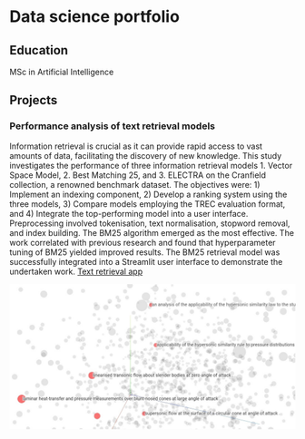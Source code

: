 # Data science portfolio

## Education
MSc in Artificial Intelligence

## Projects

### Performance analysis of text retrieval models  

Information retrieval is crucial as it can provide rapid access to vast amounts of data, facilitating the discovery of new knowledge. This study investigates the performance of three information retrieval models 1. Vector Space Model, 2. Best Matching 25, and 3. ELECTRA on the Cranfield collection, a renowned benchmark dataset. The objectives were: 1) Implement an indexing component, 2) Develop a ranking system using the three models, 3) Compare models employing the TREC evaluation format, and 4) Integrate the top-performing model into a user interface. Preprocessing involved tokenisation, text normalisation, stopword removal, and index building. The BM25 algorithm emerged as the most effective. The work correlated with previous research and found that hyperparameter tuning of BM25 yielded improved results. The BM25 retrieval model was successfully integrated into a Streamlit user interface to demonstrate the undertaken work.
[Text retrieval app](https://alpaca-search-cranfield-collection.streamlit.app/)

<img src="/assets/embedding_projector.jpg" width="1000">


